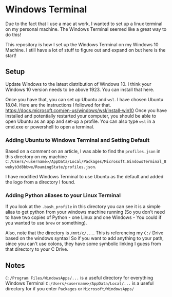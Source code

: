# Windows Terminal
Due to the fact that I use a mac at work, I wanted to set up a linux terminal on my personal machine. The Windows Terminal seemed like a great way to do this!

This repository is how I set up the Windows Terminal on my Windows 10 Machine. I still have a lot of stuff to figure out and expand on but here is the start!

## Setup
Update Windows to the latest distribution of Windows 10. I think your Windows 10 version needs to be above 1923. You can install that here.

Once you have that, you can set up Ubuntu and `wsl`. I have chosen Ubuntu 18.04. Here are the instructions I followed for that.
https://docs.microsoft.com/en-us/windows/wsl/install-win10
Once you have installed and potentially restarted your computer, you should be able to open Ubuntu as an app and set-up a profile. You can also type `wsl` in a cmd.exe or powershell to open a terminal.


### Adding Ubuntu to Windows Terminal and Setting Default
Based on a comment on an article, I was able to find the `profiles.json` in this directory on my machine `C:/Users/<username>/AppData/Local/Packages/Microsoft.WindowsTerminal_8wekyb3d8bbwe/RoamingState/profiles.json`.

I have modified Windows Terminal to use Ubuntu as the default and added the logo from a directory I found.

### Adding Python aliases to your Linux Terminal
If you look at the `.bash_profile` in this directory you can see it is a simple alias to get python from your windows machine running (So you don't need to have two copies of Python - one Linux and one Windows - You could if you wanted to use `brew` or something).

Also, note that the directory is `/mnt/c/...`. This is referencing my `C:/` Drive based on the windows syntax! So if you want to add anything to your path, since you can't use colons, they have some symbolic linking I guess from that directory to your C Drive.

## Notes
`C:/Program Files/WindowsApps/...` is a useful directory for everything Windows Terminal
`C:/Users/<username>/AppData/Local/...` is a useful directory for if you enter `Packages` or `Microsoft/WindowsApps/`
